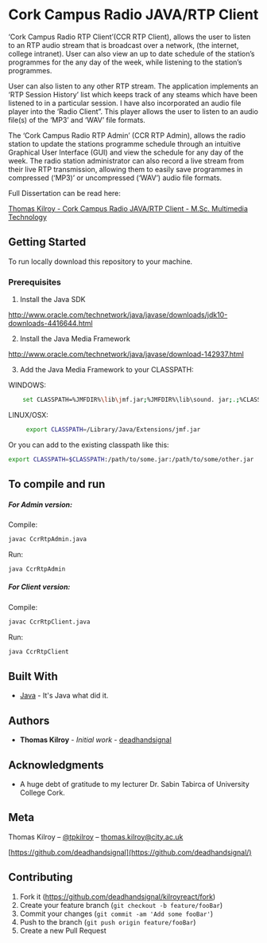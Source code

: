 #  Cork Campus Radio JAVA/RTP Client

‘Cork Campus Radio RTP Client’(CCR RTP Client), allows the user to listen to an RTP audio stream that is broadcast over a network, (the internet, college intranet). User can also view an up to date schedule of the station’s programmes for the any day of the week, while listening to the station’s programmes. 

User can also listen to any other RTP stream. The application implements an ‘RTP Session History’ list which keeps track of any steams which have been listened to in a particular session. I have also incorporated an audio file player into the ‘Radio Client”. This player allows the user to listen to an audio file(s) of the ‘MP3’ and ‘WAV’ file formats.

The ‘Cork Campus Radio RTP Admin’ (CCR RTP Admin), allows the radio station to update the stations programme schedule through an intuitive Graphical User Interface (GUI) and view the schedule for any day of the week. The radio station administrator can also record a live stream from their live RTP transmission, allowing them to easily save programmes in compressed (‘MP3)’ or uncompressed (‘WAV’) audio file formats. 

Full Dissertation can be read here:

[Thomas Kilroy - Cork Campus Radio JAVA/RTP Client - M.Sc. Multimedia Technology](https://docs.google.com/document/d/1ttyFScsTflYy3plaUvlpgWsAOaWQzgErXUCZEsxXGuI/edit?usp=sharing)

## Getting Started

To run locally download this repository to your machine. 

### Prerequisites

1. Install the Java SDK 

http://www.oracle.com/technetwork/java/javase/downloads/jdk10-downloads-4416644.html

2. Install the Java Media Framework 

http://www.oracle.com/technetwork/java/javase/download-142937.html

3. Add the Java Media Framework to your CLASSPATH:

WINDOWS:
 

```sh
    set CLASSPATH=%JMFDIR%\lib\jmf.jar;%JMFDIR%\lib\sound. jar;.;%CLASSPATH%
```

LINUX/OSX:


```sh
     export CLASSPATH=/Library/Java/Extensions/jmf.jar
```

Or you can add to the existing classpath like this:

```sh
export CLASSPATH=$CLASSPATH:/path/to/some.jar:/path/to/some/other.jar
```

## To compile and run

##### For Admin version:

Compile:
```sh
javac CcrRtpAdmin.java
```

Run:
```sh
java CcrRtpAdmin
```

##### For Client version:

Compile:
```sh
javac CcrRtpClient.java
```

Run:
```sh
java CcrRtpClient
```


## Built With

* [Java](http://www.oracle.com/technetwork/java/javase/downloads/index.html) - It's Java what did it. 


## Authors

* **Thomas Kilroy** - *Initial work* - [deadhandsignal](https://github.com/deadhandsignal)


## Acknowledgments

* A huge debt of gratitude to my lecturer Dr. Sabin Tabirca of University College Cork. 


## Meta
Thomas Kilroy – [@tpkilroy](https://twitter.com/tpkilroy) – thomas.kilroy@city.ac.uk

[https://github.com/deadhandsignal](https://github.com/deadhandsignal/)

## Contributing

1. Fork it (<https://github.com/deadhandsignal/kilroyreact/fork>)
2. Create your feature branch (`git checkout -b feature/fooBar`)
3. Commit your changes (`git commit -am 'Add some fooBar'`)
4. Push to the branch (`git push origin feature/fooBar`)
5. Create a new Pull Request

<!-- Markdown link & img dfn's -->
[dh-image]: https://i0.wp.com/www.deadhandsignal.com/wp-content/uploads/2017/12/cropped-Current2-1.png?w=1596
[dh-url]: https://github.com/deadhandsignal
[wiki]: https://github.com/deadhandsignal/kilroyreact/wiki
